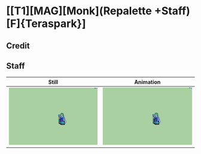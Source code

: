 # [\[T1\]\[MAG\]\[Monk\]\(Repalette +Staff\)\[F\]{Teraspark}]

## Credit


	
## Staff

| Still | Animation |
| :---: | :-------: |
| ![Staff still](./Staff_000.png) | ![Staff animation](./Staff.gif) |
